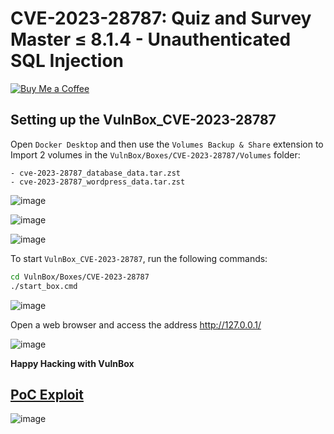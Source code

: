 # CVE-2023-28787: Quiz and Survey Master ≤ 8.1.4 - Unauthenticated SQL Injection
[![Buy Me a Coffee](https://www.buymeacoffee.com/assets/img/custom_images/orange_img.png)](https://www.buymeacoffee.com/truocphan)

## Setting up the VulnBox_CVE-2023-28787
Open `Docker Desktop` and then use the `Volumes Backup & Share` extension to Import 2 volumes in the `VulnBox/Boxes/CVE-2023-28787/Volumes` folder:
```
- cve-2023-28787_database_data.tar.zst
- cve-2023-28787_wordpress_data.tar.zst
```

![image](https://user-images.githubusercontent.com/57470560/234553508-68e6c5d9-b08f-4031-ae8a-a5c468a3c006.png)

![image](https://user-images.githubusercontent.com/57470560/234553739-0fbab413-1bb8-4094-ad42-84e910e2f137.png)

![image](https://user-images.githubusercontent.com/57470560/234553820-8a01099e-cde6-41f9-9d1e-2d2bd0d5d5a4.png)

To start `VulnBox_CVE-2023-28787`, run the following commands:
```bash
cd VulnBox/Boxes/CVE-2023-28787
./start_box.cmd
```
![image](https://user-images.githubusercontent.com/57470560/234554147-a85b6f53-be1e-4aa2-840c-d7354ac72a12.png)

Open a web browser and access the address http://127.0.0.1/

![image](https://user-images.githubusercontent.com/57470560/234554247-38159823-0e7f-4e07-ba03-c5ce0f442416.png)

**Happy Hacking with VulnBox**

## [PoC Exploit](https://github.com/truocphan/VulnBox/tree/main#proof-of-concept-channel)
![image](https://user-images.githubusercontent.com/57470560/233784237-080aee82-6858-4c59-a696-ba504c1ff021.png)

